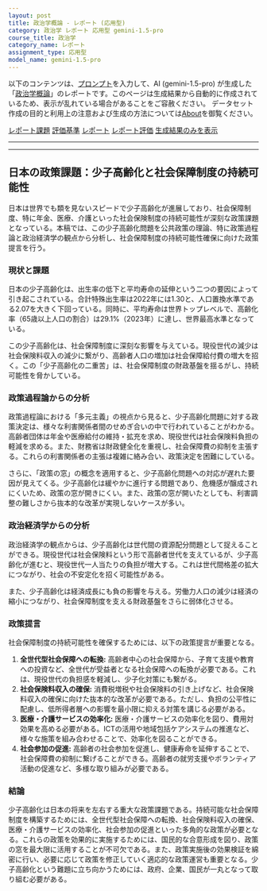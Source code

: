```yaml
---
layout: post
title: 政治学概論 - レポート (応用型)
category: 政治学 レポート 応用型 gemini-1.5-pro
course_title: 政治学
category_name: レポート
assignment_type: 応用型
model_name: gemini-1.5-pro
---
```


以下のコンテンツは、[プロンプト](http://127.0.0.1:8000/generated/政治学/gemini-1.5-pro/prompt_レポート-応用型.md)を入力して、AI (gemini-1.5-pro) が生成した「[政治学概論](/contents/政治学/)」のレポートです。このページは生成結果から自動的に作成されているため、表示が乱れている場合があることをご容赦ください。
データセット作成の目的と利用上の注意および生成の方法については[About](/About)を御覧ください。

[レポート課題](../レポート課題-応用型)
[評価基準](../評価基準-応用型)
[レポート](../レポート-応用型)
[レポート評価](../レポート評価-応用型)
[生成結果のみを表示](http://127.0.0.1:8000/generated/政治学/gemini-1.5-pro/レポート-応用型.md)
  

***
***
  
## 日本の政策課題：少子高齢化と社会保障制度の持続可能性

日本は世界でも類を見ないスピードで少子高齢化が進展しており、社会保障制度、特に年金、医療、介護といった社会保険制度の持続可能性が深刻な政策課題となっている。本稿では、この少子高齢化問題を公共政策の理論、特に政策過程論と政治経済学の観点から分析し、社会保障制度の持続可能性確保に向けた政策提言を行う。

### 現状と課題

日本の少子高齢化は、出生率の低下と平均寿命の延伸という二つの要因によって引き起こされている。合計特殊出生率は2022年には1.30と、人口置換水準である2.07を大きく下回っている。同時に、平均寿命は世界トップレベルで、高齢化率（65歳以上人口の割合）は29.1%（2023年）に達し、世界最高水準となっている。

この少子高齢化は、社会保障制度に深刻な影響を与えている。現役世代の減少は社会保険料収入の減少に繋がり、高齢者人口の増加は社会保障給付費の増大を招く。この「少子高齢化の二重苦」は、社会保障制度の財政基盤を揺るがし、持続可能性を脅かしている。

### 政策過程論からの分析

政策過程論における「多元主義」の視点から見ると、少子高齢化問題に対する政策決定は、様々な利害関係者間のせめぎ合いの中で行われていることがわかる。高齢者団体は年金や医療給付の維持・拡充を求め、現役世代は社会保険料負担の軽減を求める。また、財務省は財政健全化を重視し、社会保障費の抑制を主張する。これらの利害関係者の主張は複雑に絡み合い、政策決定を困難にしている。

さらに、「政策の窓」の概念を適用すると、少子高齢化問題への対応が遅れた要因が見えてくる。少子高齢化は緩やかに進行する問題であり、危機感が醸成されにくいため、政策の窓が開きにくい。また、政策の窓が開いたとしても、利害調整の難しさから抜本的な改革が実現しないケースが多い。

### 政治経済学からの分析

政治経済学の観点からは、少子高齢化は世代間の資源配分問題として捉えることができる。現役世代は社会保険料という形で高齢者世代を支えているが、少子高齢化が進むと、現役世代一人当たりの負担が増大する。これは世代間格差の拡大につながり、社会の不安定化を招く可能性がある。

また、少子高齢化は経済成長にも負の影響を与える。労働力人口の減少は経済の縮小につながり、社会保障制度を支える財政基盤をさらに弱体化させる。

### 政策提言

社会保障制度の持続可能性を確保するためには、以下の政策提言が重要となる。

1. **全世代型社会保障への転換:** 高齢者中心の社会保障から、子育て支援や教育への投資など、全世代が受益者となる社会保障への転換が必要である。これは、現役世代の負担感を軽減し、少子化対策にも繋がる。
2. **社会保険料収入の確保:** 消費税増税や社会保険料の引き上げなど、社会保険料収入の確保に向けた抜本的な改革が必要である。ただし、負担の公平性に配慮し、低所得者層への影響を最小限に抑える対策を講じる必要がある。
3. **医療・介護サービスの効率化:** 医療・介護サービスの効率化を図り、費用対効果を高める必要がある。ICTの活用や地域包括ケアシステムの推進など、様々な施策を組み合わせることで、効率化を図ることができる。
4. **社会参加の促進:** 高齢者の社会参加を促進し、健康寿命を延伸することで、社会保障費の抑制に繋げることができる。高齢者の就労支援やボランティア活動の促進など、多様な取り組みが必要である。

### 結論

少子高齢化は日本の将来を左右する重大な政策課題である。持続可能な社会保障制度を構築するためには、全世代型社会保障への転換、社会保険料収入の確保、医療・介護サービスの効率化、社会参加の促進といった多角的な政策が必要となる。これらの政策を効果的に実施するためには、国民的な合意形成を図り、政策の窓を最大限に活用することが不可欠である。また、政策実施後の効果検証を綿密に行い、必要に応じて政策を修正していく適応的な政策運営も重要となる。少子高齢化という難題に立ち向かうためには、政府、企業、国民が一丸となって取り組む必要がある。
